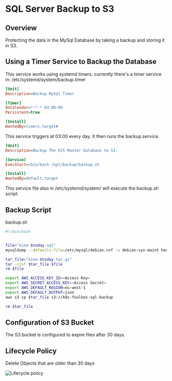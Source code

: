 # SQL Server Backup to S3


## Overview

Protecting the data in the MySql Database by taking a backup and storing it in S3.

## Using a Timer Service to Backup the Database

This service works using systemd timers. currently there's a timer service in: /etc/systemd/system/backup.timer

```ini
[Unit]
Description=Backup MySql Timer

[Timer]
OnCalendar=*-*-* 03:00:00
Persistent=true

[Install]
WantedBy=timers.target#
```

This service triggers at 03:00 every day. It then runs the backup.service.

```ini
[Unit]
Description=Backup The K3S Master Database to S3.

[Service]
ExecStart=/bin/bash /opt/backup/backup.sh

[Install]
WantedBy=default.target
```

This service file also in /etc/systemd/system/ will execute the backup.sh script.

## Backup Script

backup.sh



```bash
#!/bin/bash


file="kine-$today.sql"
mysqldump --defaults-file=/etc/mysql/debian.cnf -u debian-sys-maint homelab > $file

tar_file="kine-$today.tar.gz"
tar -czvf $tar_file $file
rm $file

export AWS_ACCESS_KEY_ID=<Access Key>
export AWS_SECRET_ACCESS_KEY=<Access Secret>
export AWS_DEFAULT_REGION=eu-west-1
export AWS_DEFAULT_OUTPUT=json
aws s3 cp $tar_file s3://k8s-foulkes-sql-backup

rm $tar_file
```

## Configuration of S3 Bucket

The S3 bucket is configured to expire files after 30 days.

## Lifecycle Policy

Delete Objects that are older than 30 days

<img src="aws_s3_lifecycle_policy_sql_ bucket.png" alt="Lifecycle policy"/>